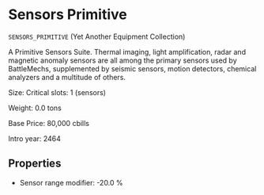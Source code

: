 # Sensors Primitive

`SENSORS_PRIMITIVE` (Yet Another Equipment Collection)

A Primitive Sensors Suite. Thermal imaging, light amplification, radar and magnetic anomaly sensors are all among the primary sensors used by BattleMechs, supplemented by seismic sensors, motion detectors, chemical analyzers and a multitude of others.

Size: Critical slots: 1 (sensors)

Weight: 0.0 tons

Base Price: 80,000 cbills

Intro year: 2464

## Properties
* Sensor range modifier: -20.0 %
